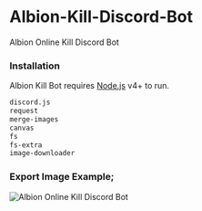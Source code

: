 # Albion-Kill-Discord-Bot
Albion Online Kill Discord Bot


### Installation

Albion Kill Bot requires [Node.js](https://nodejs.org/) v4+ to run.

```sh
discord.js
request
merge-images
canvas
fs
fs-extra
image-downloader
```


### Export Image Example;

![Albion Online Kill Discord Bot ](https://i.hizliresim.com/OckpQ5.png)
